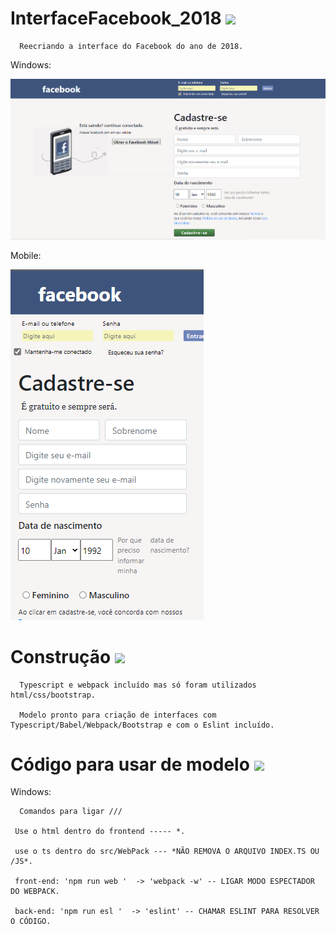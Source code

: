 # InterfaceFacebook_2018 <img src='https://img.shields.io/static/v1?label=build&message=Facebook&color=blue'>

      Reecriando a interface do Facebook do ano de 2018.

Windows:
                          
 <img src='https://github.com/joaocarlopa/InterfaceFacebook_2018/blob/main/read.png'>
 
Mobile: 

 <img src='https://github.com/joaocarlopa/InterfaceFacebook_2018/blob/main/mobile.png'>

  
 
 
 # Construção <img src='https://img.shields.io/static/v1?label=HTML&message=CSS&color=blue'>
 
      Typescript e webpack incluído mas só foram utilizados html/css/bootstrap.
      
      Modelo pronto para criação de interfaces com Typescript/Babel/Webpack/Bootstrap e com o Eslint incluído.
      
# Código para usar de modelo <img src='https://img.shields.io/static/v1?label=Typescript&message=Eslint&color=blueviolet'>

Windows:

      Comandos para ligar ///

     Use o html dentro do frontend ----- *.

     use o ts dentro do src/WebPack --- *NÃO REMOVA O ARQUIVO INDEX.TS OU /JS*.

     front-end: 'npm run web '  -> 'webpack -w' -- LIGAR MODO ESPECTADOR DO WEBPACK.
     
     back-end: 'npm run esl '  -> 'eslint' -- CHAMAR ESLINT PARA RESOLVER O CÓDIGO.






